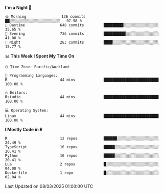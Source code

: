 <!--START_SECTION:waka-->
**I'm a Night 🦉** 

```text
🌞 Morning                136 commits         ██░░░░░░░░░░░░░░░░░░░░░░░   07.58 % 
🌆 Daytime                640 commits         █████████░░░░░░░░░░░░░░░░   35.65 % 
🌃 Evening                736 commits         ██████████░░░░░░░░░░░░░░░   41.00 % 
🌙 Night                  283 commits         ████░░░░░░░░░░░░░░░░░░░░░   15.77 % 
```


📊 **This Week I Spent My Time On** 

```text
🕑︎ Time Zone: Pacific/Auckland

💬 Programming Languages: 
R                        44 mins             █████████████████████████   100.00 % 

🔥 Editors: 
Rstudio                  44 mins             █████████████████████████   100.00 % 

💻 Operating System: 
Linux                    44 mins             █████████████████████████   100.00 % 
```

**I Mostly Code in R** 

```text
R                        12 repos            ██████░░░░░░░░░░░░░░░░░░░   24.49 % 
TypeScript               10 repos            █████░░░░░░░░░░░░░░░░░░░░   20.41 % 
Python                   10 repos            █████░░░░░░░░░░░░░░░░░░░░   20.41 % 
Lua                      2 repos             █░░░░░░░░░░░░░░░░░░░░░░░░   04.08 % 
Dockerfile               1 repo              █░░░░░░░░░░░░░░░░░░░░░░░░   02.04 % 
```




 Last Updated on 08/03/2025 01:00:00 UTC
<!--END_SECTION:waka-->
